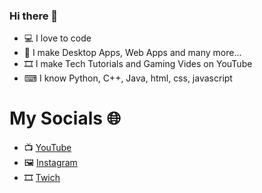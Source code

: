 ### Hi there 👋

- 💻 I love to code
- 📔 I make Desktop Apps, Web Apps and many more...
- 🎞 I make Tech Tutorials and Gaming Vides on YouTube
- ⌨ I know Python, C++, Java, html, css, javascript

# My Socials 🌐

- 📺 [YouTube](https://www.youtube.com/channel/UCseSzBOgrBQY06RNX-Qr2Vg)
- 🖼 [Instagram](https://www.instagram.com/techplayz123/)
- 🎞 [Twich](https://www.twitch.tv/techplayz1234)
